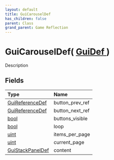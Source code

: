 ```yaml
---
layout: default
title: GuiCarouselDef
has_children: false
parent: Class
grand_parent: Game Reflection
---
```

# GuiCarouselDef( [ GuiDef ](/riftbreaker-wiki/docs/game-reflection/classes/gui_def/) )
Description 

## Fields

| Type | Name |
|:----------|:--------------|
| [GuiReferenceDef](/riftbreaker-wiki/docs/game-reflection/classes/gui_reference_def/) | button_prev_ref |
| [GuiReferenceDef](/riftbreaker-wiki/docs/game-reflection/classes/gui_reference_def/) | button_next_ref |
| [bool](/riftbreaker-wiki/docs/game-reflection/components/bool/) | buttons_visible |
| [bool](/riftbreaker-wiki/docs/game-reflection/components/bool/) | loop |
| [uint](/riftbreaker-wiki/docs/game-reflection/components/uint/) | items_per_page |
| [uint](/riftbreaker-wiki/docs/game-reflection/components/uint/) | current_page |
| [GuiStackPanelDef](/riftbreaker-wiki/docs/game-reflection/classes/gui_stack_panel_def/) | content |

